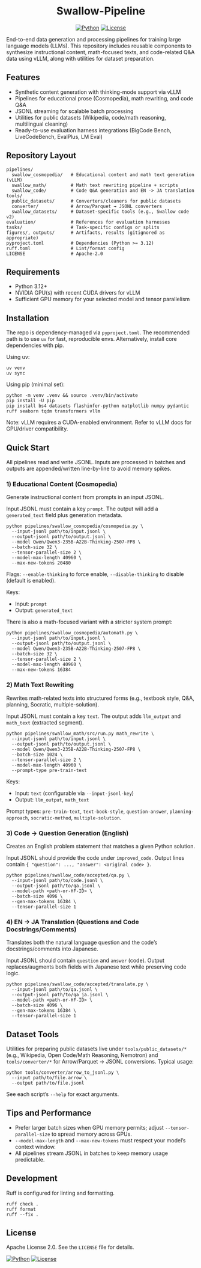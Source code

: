 <div align="center">

# Swallow-Pipeline

[![Python](https://img.shields.io/badge/Python-3.12+-blue.svg)](https://python.org)
[![License](https://img.shields.io/badge/License-Apache2.0-green.svg)](LICENSE)

</div>

End-to-end data generation and processing pipelines for training large language models (LLMs). This repository includes reusable components to synthesize instructional content, math-focused texts, and code-related Q&A data using vLLM, along with utilities for dataset preparation.

## Features

- Synthetic content generation with thinking-mode support via vLLM
- Pipelines for educational prose (Cosmopedia), math rewriting, and code Q&A
- JSONL streaming for scalable batch processing
- Utilities for public datasets (Wikipedia, code/math reasoning, multilingual cleaning)
- Ready-to-use evaluation harness integrations (BigCode Bench, LiveCodeBench, EvalPlus, LM Eval)

## Repository Layout

```
pipelines/
  swallow_cosmopedia/   # Educational content and math text generation (vLLM)
  swallow_math/         # Math text rewriting pipeline + scripts
  swallow_code/         # Code Q&A generation and EN -> JA translation
tools/
  public_datasets/      # Converters/cleaners for public datasets
  converter/            # Arrow/Parquet → JSONL converters
  swallow_datasets/     # Dataset-specific tools (e.g., Swallow code v2)
evaluation/             # References for evaluation harnesses
tasks/                  # Task-specific configs or splits
figures/, outputs/      # Artifacts, results (gitignored as appropriate)
pyproject.toml          # Dependencies (Python >= 3.12)
ruff.toml               # Lint/format config
LICENSE                 # Apache-2.0
```

## Requirements

- Python 3.12+
- NVIDIA GPU(s) with recent CUDA drivers for vLLM
- Sufficient GPU memory for your selected model and tensor parallelism

## Installation

The repo is dependency-managed via `pyproject.toml`. The recommended path is to use `uv` for fast, reproducible envs. Alternatively, install core dependencies with pip.

Using uv:

```
uv venv
uv sync
```

Using pip (minimal set):

```
python -m venv .venv && source .venv/bin/activate
pip install -U pip
pip install bs4 datasets flashinfer-python matplotlib numpy pydantic ruff seaborn tqdm transformers vllm
```

Note: vLLM requires a CUDA-enabled environment. Refer to vLLM docs for GPU/driver compatibility.

## Quick Start

All pipelines read and write JSONL. Inputs are processed in batches and outputs are appended/written line-by-line to avoid memory spikes.

### 1) Educational Content (Cosmopedia)

Generate instructional content from prompts in an input JSONL.

Input JSONL must contain a key `prompt`. The output will add a `generated_text` field plus generation metadata.

```
python pipelines/swallow_cosmopedia/cosmopedia.py \
  --input-jsonl path/to/input.jsonl \
  --output-jsonl path/to/output.jsonl \
  --model Qwen/Qwen3-235B-A22B-Thinking-2507-FP8 \
  --batch-size 32 \
  --tensor-parallel-size 2 \
  --model-max-length 40960 \
  --max-new-tokens 20480
```

Flags: `--enable-thinking` to force enable, `--disable-thinking` to disable (default is enabled).

Keys:
- Input: `prompt`
- Output: `generated_text`

There is also a math-focused variant with a stricter system prompt:

```
python pipelines/swallow_cosmopedia/automath.py \
  --input-jsonl path/to/input.jsonl \
  --output-jsonl path/to/output.jsonl \
  --model Qwen/Qwen3-235B-A22B-Thinking-2507-FP8 \
  --batch-size 32 \
  --tensor-parallel-size 2 \
  --model-max-length 40960 \
  --max-new-tokens 16384
```

### 2) Math Text Rewriting

Rewrites math-related texts into structured forms (e.g., textbook style, Q&A, planning, Socratic, multiple-solution).

Input JSONL must contain a key `text`. The output adds `llm_output` and `math_text` (extracted segment).

```
python pipelines/swallow_math/src/run.py math_rewrite \
  --input-jsonl path/to/input.jsonl \
  --output-jsonl path/to/output.jsonl \
  --model Qwen/Qwen3-235B-A22B-Thinking-2507-FP8 \
  --batch-size 1024 \
  --tensor-parallel-size 2 \
  --model-max-length 40960 \
  --prompt-type pre-train-text
```

Keys:
- Input: `text` (configurable via `--input-jsonl-key`)
- Output: `llm_output`, `math_text`

Prompt types: `pre-train-text`, `text-book-style`, `question-answer`, `planning-approach`, `socratic-method`, `multiple-solution`.

### 3) Code -> Question Generation (English)

Creates an English problem statement that matches a given Python solution.

Input JSONL should provide the code under `improved_code`. Output lines contain `{ "question": ..., "answer": <original code> }`.

```
python pipelines/swallow_code/accepted/qa.py \
  --input-jsonl path/to/code.jsonl \
  --output-jsonl path/to/qa.jsonl \
  --model-path <path-or-HF-ID> \
  --batch-size 4096 \
  --gen-max-tokens 16384 \
  --tensor-parallel-size 1
```

### 4) EN -> JA Translation (Questions and Code Docstrings/Comments)

Translates both the natural language question and the code’s docstrings/comments into Japanese.

Input JSONL should contain `question` and `answer` (code). Output replaces/augments both fields with Japanese text while preserving code logic.

```
python pipelines/swallow_code/accepted/translate.py \
  --input-jsonl path/to/qa.jsonl \
  --output-jsonl path/to/qa_ja.jsonl \
  --model-path <path-or-HF-ID> \
  --batch-size 4096 \
  --gen-max-tokens 16384 \
  --tensor-parallel-size 1
```

## Dataset Tools

Utilities for preparing public datasets live under `tools/public_datasets/*` (e.g., Wikipedia, Open Code/Math Reasoning, Nemotron) and `tools/converter/*` for Arrow/Parquet → JSONL conversions. Typical usage:

```
python tools/converter/arrow_to_jsonl.py \
  --input path/to/file.arrow \
  --output path/to/file.jsonl
```

See each script’s `--help` for exact arguments.

## Tips and Performance

- Prefer larger batch sizes when GPU memory permits; adjust `--tensor-parallel-size` to spread memory across GPUs.
- `--model-max-length` and `--max-new-tokens` must respect your model’s context window.
- All pipelines stream JSONL in batches to keep memory usage predictable.

## Development

Ruff is configured for linting and formatting.

```
ruff check .
ruff format
ruff --fix .
```

## License

Apache License 2.0. See the `LICENSE` file for details.


[![Python](https://img.shields.io/badge/Python-3.12+-blue.svg)](https://python.org)
[![License](https://img.shields.io/badge/License-Apache2.0-green.svg)](LICENSE)
